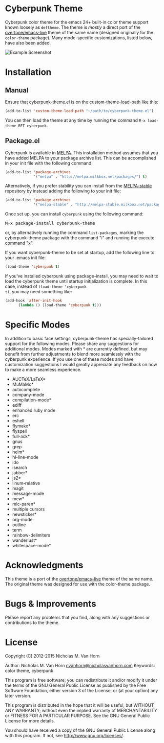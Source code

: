Cyberpunk Theme
===============

Cyberpunk color theme for the emacs 24+ built-in color theme support known loosely as <code>deftheme</code>. The theme is <i>mostly</i> a direct port of the [overtone/emacs-live](https://github.com/overtone/emacs-live) theme of the same name (designed originally for the <code>color-theme</code> package). Many mode-specific customizations, listed below, have also been added.

![Example Screenshot](https://raw.githubusercontent.com/n3mo/cyberpunk-theme.el/master/cyberpunk-theme.png)

Installation
============

Manual
------

Ensure that cyberpunk-theme.el is on the custom-theme-load-path like this: 

```lisp
(add-to-list 'custom-theme-load-path "~/path/to/cyberpunk-theme.el")
```

You can then load the theme at any time by running the command <code>M-x load-theme RET cyberpunk</code>.

Package.el
----------

Cyberpunk is available in [MELPA](http://melpa.milkbox.net/). This installation method assumes that you have added MELPA to your package archive list. This can be accomplished in your init file with the following command:

```lisp
(add-to-list 'package-archives
             '("melpa" . "http://melpa.milkbox.net/packages/") t)
```

Alternatively, if you prefer stability you can install from the [MELPA-stable](http://melpa-stable.milkbox.net) repository by instead adding the following to your init file:

```lisp
(add-to-list 'package-archives
             '("melpa-stable" . "http://melpa-stable.milkbox.net/packages/") t)
```

Once set up, you can install <code>cyberpunk</code> using the following command:

<pre>
M-x package-install cyberpunk-theme
</pre>

or, by alternatively running the command <code>list-packages</code>, marking the cyberpunk-theme package with the command "i" and running the execute command "x".

If you want cyberpunk-theme to be set at startup, add the following line to your .emacs init file:

```lisp
(load-theme 'cyberpunk t)
```

If you've installed cyberpunk using package-install, you may need to wait to load the cyberpunk theme until startup initialization is complete. In this case, instead of <code>(load-theme 'cyberpunk t)</code>, you may need something like:

```lisp
(add-hook 'after-init-hook 
	  (lambda () (load-theme 'cyberpunk t)))
```

Specific Modes
==============

In addition to basic face settings, cyberpunk-theme has specially-tailored support for the following modes. Please share any suggestions for additional modes. Modes marked with \* are currently defined, but may benefit from further adjustments to blend more seamlessly with the cyberpunk experience. If you use one of these modes and have customization suggestions I would greatly appreciate any feedback on how to make a more seamless experience.

* AUCTeX/LaTeX\*
* MuMaMo\*
* autocomplete
* company-mode
* compilation-mode\*
* ediff
* enhanced ruby mode
* erc
* eshell
* flymake\*
* flyspell
* full-ack\*
* gnus
* grep
* helm\*
* hl-line-mode
* ido
* isearch
* jabber\*
* js2\*
* linum-relative
* magit
* message-mode
* mew\*
* mic-paren\*
* multiple cursors
* newsticker\*
* org-mode
* outline
* term
* rainbow-delimiters
* wanderlust\*
* whitespace-mode\*
 
Acknowledgments 
===============

This theme is a port of the [overtone/emacs-live](https://github.com/overtone/emacs-live) theme of the same name. The original theme was designed for use with the color-theme package. 

Bugs & Improvements
===================

Please report any problems that you find, along with any suggestions or contributions to the theme. 

License
=======

Copyright (C) 2012-2015 Nicholas M. Van Horn

Author: Nicholas M. Van Horn <nvanhorn@nicholasvanhorn.com>
Keywords: color theme, cyberpunk

This program is free software; you can redistribute it and/or modify
it under the terms of the GNU General Public License as published by
the Free Software Foundation, either version 3 of the License, or
(at your option) any later version.

This program is distributed in the hope that it will be useful,
but WITHOUT ANY WARRANTY; without even the implied warranty of
MERCHANTABILITY or FITNESS FOR A PARTICULAR PURPOSE.  See the
GNU General Public License for more details.

You should have received a copy of the GNU General Public License
along with this program.  If not, see <http://www.gnu.org/licenses/>.
